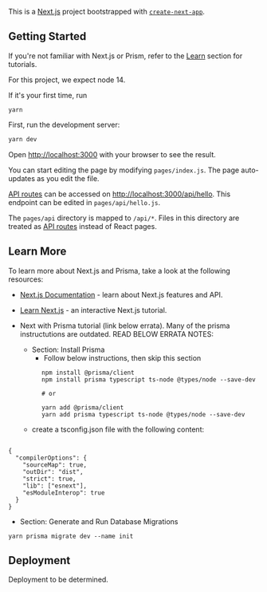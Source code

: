 This is a [Next.js](https://nextjs.org/) project bootstrapped with [`create-next-app`](https://github.com/vercel/next.js/tree/canary/packages/create-next-app).

## Getting Started

If you're not familiar with Next.js or Prism, refer to the [Learn](#LearnMore) section for tutorials.

For this project, we expect node 14.

If it's your first time, run

```
yarn
```

First, run the development server:

```bash
yarn dev
```

Open [http://localhost:3000](http://localhost:3000) with your browser to see the result.

You can start editing the page by modifying `pages/index.js`. The page auto-updates as you edit the file.

[API routes](https://nextjs.org/docs/api-routes/introduction) can be accessed on [http://localhost:3000/api/hello](http://localhost:3000/api/hello). This endpoint can be edited in `pages/api/hello.js`.

The `pages/api` directory is mapped to `/api/*`. Files in this directory are treated as [API routes](https://nextjs.org/docs/api-routes/introduction) instead of React pages.

<a id="LearnMore"></a>

## Learn More

To learn more about Next.js and Prisma, take a look at the following resources:

- [Next.js Documentation](https://nextjs.org/docs) - learn about Next.js features and API.
- [Learn Next.js](https://nextjs.org/learn) - an interactive Next.js tutorial.
- Next with Prisma tutorial (link below errata). Many of the prisma instructutions are outdated. READ BELOW ERRATA NOTES:

  - Section: Install Prisma
    - Follow below instructions, then skip this section

  ```
        npm install @prisma/client
        npm install prisma typescript ts-node @types/node --save-dev

        # or

        yarn add @prisma/client
        yarn add prisma typescript ts-node @types/node --save-dev
  ```


    - create a tsconfig.json file with the following content:
```

{
  "compilerOptions": {
    "sourceMap": true,
    "outDir": "dist",
    "strict": true,
    "lib": ["esnext"],
    "esModuleInterop": true
  }
}

```
  - Section: Generate and Run Database Migrations
```
yarn prisma migrate dev --name init
``` 
## Deployment

Deployment to be determined.
    
